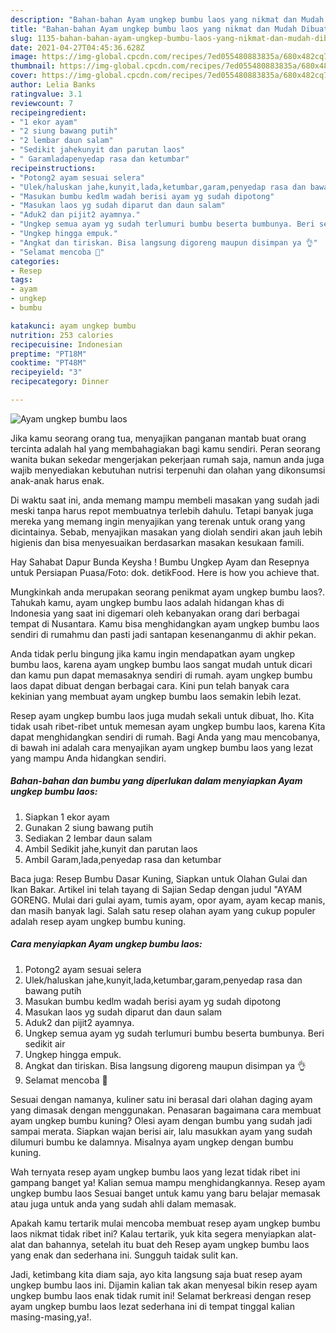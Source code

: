 ```yaml
---
description: "Bahan-bahan Ayam ungkep bumbu laos yang nikmat dan Mudah Dibuat"
title: "Bahan-bahan Ayam ungkep bumbu laos yang nikmat dan Mudah Dibuat"
slug: 1135-bahan-bahan-ayam-ungkep-bumbu-laos-yang-nikmat-dan-mudah-dibuat
date: 2021-04-27T04:45:36.628Z
image: https://img-global.cpcdn.com/recipes/7ed055480883835a/680x482cq70/ayam-ungkep-bumbu-laos-foto-resep-utama.jpg
thumbnail: https://img-global.cpcdn.com/recipes/7ed055480883835a/680x482cq70/ayam-ungkep-bumbu-laos-foto-resep-utama.jpg
cover: https://img-global.cpcdn.com/recipes/7ed055480883835a/680x482cq70/ayam-ungkep-bumbu-laos-foto-resep-utama.jpg
author: Lelia Banks
ratingvalue: 3.1
reviewcount: 7
recipeingredient:
- "1 ekor ayam"
- "2 siung bawang putih"
- "2 lembar daun salam"
- "Sedikit jahekunyit dan parutan laos"
- " Garamladapenyedap rasa dan ketumbar"
recipeinstructions:
- "Potong2 ayam sesuai selera"
- "Ulek/haluskan jahe,kunyit,lada,ketumbar,garam,penyedap rasa dan bawang putih"
- "Masukan bumbu kedlm wadah berisi ayam yg sudah dipotong"
- "Masukan laos yg sudah diparut dan daun salam"
- "Aduk2 dan pijit2 ayamnya."
- "Ungkep semua ayam yg sudah terlumuri bumbu beserta bumbunya. Beri sedikit air"
- "Ungkep hingga empuk."
- "Angkat dan tiriskan. Bisa langsung digoreng maupun disimpan ya 👌"
- "Selamat mencoba 🙏"
categories:
- Resep
tags:
- ayam
- ungkep
- bumbu

katakunci: ayam ungkep bumbu 
nutrition: 253 calories
recipecuisine: Indonesian
preptime: "PT18M"
cooktime: "PT48M"
recipeyield: "3"
recipecategory: Dinner

---
```



![Ayam ungkep bumbu laos](https://img-global.cpcdn.com/recipes/7ed055480883835a/680x482cq70/ayam-ungkep-bumbu-laos-foto-resep-utama.jpg)

Jika kamu seorang orang tua, menyajikan panganan mantab buat orang tercinta adalah hal yang membahagiakan bagi kamu sendiri. Peran seorang  wanita bukan sekedar mengerjakan pekerjaan rumah saja, namun anda juga wajib menyediakan kebutuhan nutrisi terpenuhi dan olahan yang dikonsumsi anak-anak harus enak.

Di waktu  saat ini, anda memang mampu membeli masakan yang sudah jadi meski tanpa harus repot membuatnya terlebih dahulu. Tetapi banyak juga mereka yang memang ingin menyajikan yang terenak untuk orang yang dicintainya. Sebab, menyajikan masakan yang diolah sendiri akan jauh lebih higienis dan bisa menyesuaikan berdasarkan masakan kesukaan famili. 

Hay Sahabat Dapur Bunda Keysha ! Bumbu Ungkep Ayam dan Resepnya untuk Persiapan Puasa/Foto: dok. detikFood. Here is how you achieve that.

Mungkinkah anda merupakan seorang penikmat ayam ungkep bumbu laos?. Tahukah kamu, ayam ungkep bumbu laos adalah hidangan khas di Indonesia yang saat ini digemari oleh kebanyakan orang dari berbagai tempat di Nusantara. Kamu bisa menghidangkan ayam ungkep bumbu laos sendiri di rumahmu dan pasti jadi santapan kesenanganmu di akhir pekan.

Anda tidak perlu bingung jika kamu ingin mendapatkan ayam ungkep bumbu laos, karena ayam ungkep bumbu laos sangat mudah untuk dicari dan kamu pun dapat memasaknya sendiri di rumah. ayam ungkep bumbu laos dapat dibuat dengan berbagai cara. Kini pun telah banyak cara kekinian yang membuat ayam ungkep bumbu laos semakin lebih lezat.

Resep ayam ungkep bumbu laos juga mudah sekali untuk dibuat, lho. Kita tidak usah ribet-ribet untuk memesan ayam ungkep bumbu laos, karena Kita dapat menghidangkan sendiri di rumah. Bagi Anda yang mau mencobanya, di bawah ini adalah cara menyajikan ayam ungkep bumbu laos yang lezat yang mampu Anda hidangkan sendiri.

<!--inarticleads1-->

##### Bahan-bahan dan bumbu yang diperlukan dalam menyiapkan Ayam ungkep bumbu laos:

1. Siapkan 1 ekor ayam
1. Gunakan 2 siung bawang putih
1. Sediakan 2 lembar daun salam
1. Ambil Sedikit jahe,kunyit dan parutan laos
1. Ambil  Garam,lada,penyedap rasa dan ketumbar


Baca juga: Resep Bumbu Dasar Kuning, Siapkan untuk Olahan Gulai dan Ikan Bakar. Artikel ini telah tayang di Sajian Sedap dengan judul &#34;AYAM GORENG. Mulai dari gulai ayam, tumis ayam, opor ayam, ayam kecap manis, dan masih banyak lagi. Salah satu resep olahan ayam yang cukup populer adalah resep ayam ungkep bumbu kuning. 

<!--inarticleads2-->

##### Cara menyiapkan Ayam ungkep bumbu laos:

1. Potong2 ayam sesuai selera
1. Ulek/haluskan jahe,kunyit,lada,ketumbar,garam,penyedap rasa dan bawang putih
1. Masukan bumbu kedlm wadah berisi ayam yg sudah dipotong
1. Masukan laos yg sudah diparut dan daun salam
1. Aduk2 dan pijit2 ayamnya.
1. Ungkep semua ayam yg sudah terlumuri bumbu beserta bumbunya. Beri sedikit air
1. Ungkep hingga empuk.
1. Angkat dan tiriskan. Bisa langsung digoreng maupun disimpan ya 👌
1. Selamat mencoba 🙏


Sesuai dengan namanya, kuliner satu ini berasal dari olahan daging ayam yang dimasak dengan menggunakan. Penasaran bagaimana cara membuat ayam ungkep bumbu kuning? Olesi ayam dengan bumbu yang sudah jadi sampai merata. Siapkan wajan berisi air, lalu masukkan ayam yang sudah dilumuri bumbu ke dalamnya. Misalnya ayam ungkep dengan bumbu kuning. 

Wah ternyata resep ayam ungkep bumbu laos yang lezat tidak ribet ini gampang banget ya! Kalian semua mampu menghidangkannya. Resep ayam ungkep bumbu laos Sesuai banget untuk kamu yang baru belajar memasak atau juga untuk anda yang sudah ahli dalam memasak.

Apakah kamu tertarik mulai mencoba membuat resep ayam ungkep bumbu laos nikmat tidak ribet ini? Kalau tertarik, yuk kita segera menyiapkan alat-alat dan bahannya, setelah itu buat deh Resep ayam ungkep bumbu laos yang enak dan sederhana ini. Sungguh taidak sulit kan. 

Jadi, ketimbang kita diam saja, ayo kita langsung saja buat resep ayam ungkep bumbu laos ini. Dijamin kalian tak akan menyesal bikin resep ayam ungkep bumbu laos enak tidak rumit ini! Selamat berkreasi dengan resep ayam ungkep bumbu laos lezat sederhana ini di tempat tinggal kalian masing-masing,ya!.

